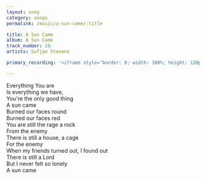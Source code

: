 ```yaml
---
layout: song
category: songs
permalink: /music/a-sun-came/:title

title: A Sun Came
album: A Sun Came
track_number: 18
artists: Sufjan Stevens

primary_recording: '<iframe style="border: 0; width: 100%; height: 120px;" src="http://bandcamp.com/EmbeddedPlayer/album=832878843/size=large/bgcol=333333/linkcol=ffffff/tracklist=false/artwork=none/track=3514231068/transparent=true/" seamless><a href="http://music.sufjan.com/album/a-sun-came">A Sun Came by Sufjan Stevens</a></iframe>'

---
```


Everything You are  <br>
Is everything we have, <br>
You're the only good thing <br>
A sun came <br>
Burned our faces round <br>
Burned our faces red <br>
You are still the rage a rock <br>
From the enemy <br>
There is still a house, a cage <br>
For the enemy <br>
When my friends turned out, I found out <br>
There is still a Lord <br>
But I never felt so lonely <br>
A sun came